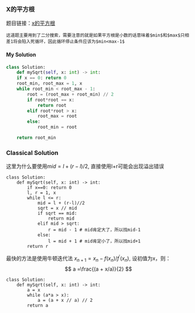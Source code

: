 ### X的平方根

题目链接：[x的平方根](https://leetcode.cn/problems/sqrtx/)

```ad-note
这道题主要用到了二分搜索，需要注意的就是如果平方根是小数的话意味着$min$和$max$只相差1将会陷入死循环，因此循环停止条件应该为$min<max-1$
```

#### My Solution

```python
class Solution:
	def mySqrt(self, x: int) -> int:
	if x == 0: return 0
	root_min, root_max = 1, x
	while root_min < root_max - 1:
		root = (root_max + root_min) // 2
		if root*root == x:
			return root
		elif root*root > x:
			root_max = root
		else:
			root_min = root

	return root_min
```

### Classical Solution

这里为什么要使用$mid = l+(r-l)/2$, 直接使用l+r可能会出现溢出错误


```python: sqrt.py
class Solution:
	def mySqrt(self, x: int) -> int:
		if x==0: return 0
		l, r = 1, x
		while l <= r:
			mid = l + (r-l)//2
			sqrt = x // mid
			if sqrt == mid:
				return mid
			elif mid > sqrt:
				r = mid - 1 # mid肯定大了，所以找mid-1
			else:
				l = mid + 1 # mid肯定小了，所以找mid+1
		return r 
```

最快的方法是使用牛顿迭代法 $x_{n+1} = x_n -f(x_n)/f^{'}(x_n)$, 设初值为x，则：
$$
a =\frac{(a + x/a)}{2}
$$

```python:: newton_iter.py
class Solution:
	def mySqrt(self, x: int) -> int:
		a = x
		while (a*a > x):
			a = (a + x // a) // 2
		return a
```
